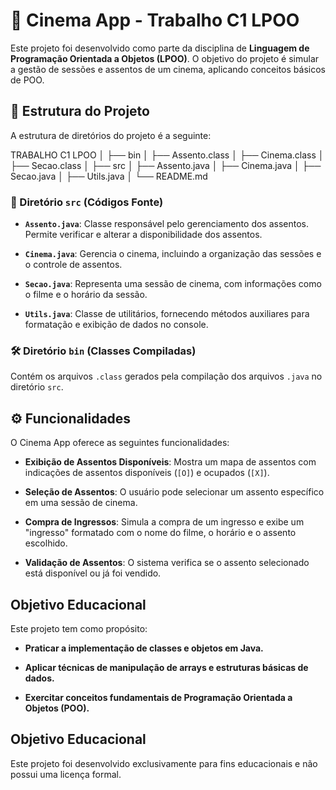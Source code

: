 # 🎥 Cinema App - Trabalho C1 LPOO

Este projeto foi desenvolvido como parte da disciplina de **Linguagem de Programação Orientada a Objetos (LPOO)**. O objetivo do projeto é simular a gestão de sessões e assentos de um cinema, aplicando conceitos básicos de POO.

## 📁 Estrutura do Projeto

A estrutura de diretórios do projeto é a seguinte:


TRABALHO C1 LPOO
│
├── bin
│   ├── Assento.class
│   ├── Cinema.class
│   ├── Secao.class
│
├── src
│   ├── Assento.java
│   ├── Cinema.java
│   ├── Secao.java
│   ├── Utils.java
│
└── README.md


### 🔧 Diretório `src` (Códigos Fonte)

- **`Assento.java`**: Classe responsável pelo gerenciamento dos assentos. Permite verificar e alterar a disponibilidade dos assentos.
  
- **`Cinema.java`**: Gerencia o cinema, incluindo a organização das sessões e o controle de assentos.

- **`Secao.java`**: Representa uma sessão de cinema, com informações como o filme e o horário da sessão.

- **`Utils.java`**: Classe de utilitários, fornecendo métodos auxiliares para formatação e exibição de dados no console.

### 🛠 Diretório `bin` (Classes Compiladas)

Contém os arquivos `.class` gerados pela compilação dos arquivos `.java` no diretório `src`.

## ⚙️ Funcionalidades

O Cinema App oferece as seguintes funcionalidades:

- **Exibição de Assentos Disponíveis**: Mostra um mapa de assentos com indicações de assentos disponíveis (`[O]`) e ocupados (`[X]`).
  
- **Seleção de Assentos**: O usuário pode selecionar um assento específico em uma sessão de cinema.

- **Compra de Ingressos**: Simula a compra de um ingresso e exibe um "ingresso" formatado com o nome do filme, o horário e o assento escolhido.

- **Validação de Assentos**: O sistema verifica se o assento selecionado está disponível ou já foi vendido.

## Objetivo Educacional

Este projeto tem como propósito:

- **Praticar a implementação de classes e objetos em Java.**
  
- **Aplicar técnicas de manipulação de arrays e estruturas básicas de dados.**

- **Exercitar conceitos fundamentais de Programação Orientada a Objetos (POO).**

## Objetivo Educacional

Este projeto foi desenvolvido exclusivamente para fins educacionais e não possui uma licença formal.